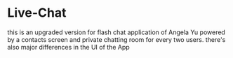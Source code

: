# Live-Chat
this is an upgraded version for flash chat application of Angela Yu powered by a contacts screen and private chatting room for every two users. there's also major differences in the UI of the App
